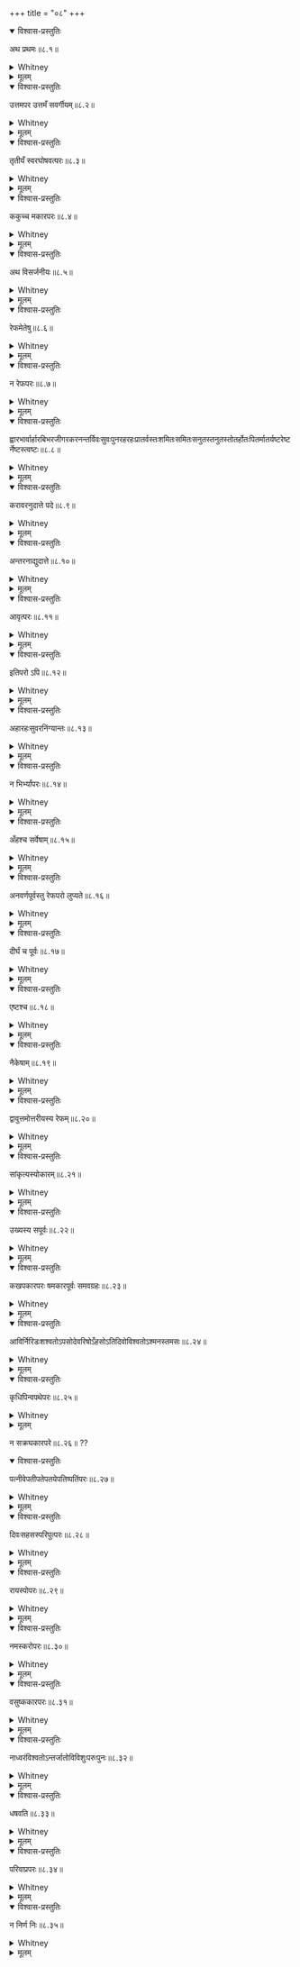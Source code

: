 +++
title = "०८"
+++
<details open><summary>विश्वास-प्रस्तुतिः</summary>

अथ प्रथमः॥८.१॥
</details>

<details><summary>Whitney</summary>

Now for changes of first mutes.  
</details>

<details><summary>मूलम्</summary>

अथ प्रथमः॥८.१॥
</details>

<details open><summary>विश्वास-प्रस्तुतिः</summary>

उत्तमपर उत्तमँ सवर्गीयम्॥८.२॥
</details>

<details><summary>Whitney</summary>

A first mute, followed by a last mute, becomes a last mute of its own series.  
</details>

<details><summary>मूलम्</summary>

उत्तमपर उत्तमँ सवर्गीयम्॥८.२॥
</details>

<details open><summary>विश्वास-प्रस्तुतिः</summary>

तृतीयँ स्वरघोषवत्परः॥८.३॥
</details>

<details><summary>Whitney</summary>

Followed by a vowel or a sonant consonat, it becomes a third mute.  
</details>

<details><summary>मूलम्</summary>

तृतीयँ स्वरघोषवत्परः॥८.३॥
</details>

<details open><summary>विश्वास-प्रस्तुतिः</summary>

ककुच्च मकारपरः॥८.४॥
</details>

<details><summary>Whitney</summary>

Also in kakut, when m follows.  
</details>

<details><summary>मूलम्</summary>

ककुच्च मकारपरः॥८.४॥
</details>

<details open><summary>विश्वास-प्रस्तुतिः</summary>

अथ विसर्जनीयः॥८.५॥
</details>

<details><summary>Whitney</summary>

Now for changes of visarjanīya.  
</details>

<details><summary>मूलम्</summary>

अथ विसर्जनीयः॥८.५॥
</details>

<details open><summary>विश्वास-प्रस्तुतिः</summary>

रेफमेतेषु॥८.६॥
</details>

<details><summary>Whitney</summary>

visarjanīya becomes r before the classes of sounds last mentioned.  
</details>

<details><summary>मूलम्</summary>

रेफमेतेषु॥८.६॥
</details>

<details open><summary>विश्वास-प्रस्तुतिः</summary>

न रेफपरः॥८.७॥
</details>

<details><summary>Whitney</summary>

But not before r.  
</details>

<details><summary>मूलम्</summary>

न रेफपरः॥८.७॥
</details>

<details open><summary>विश्वास-प्रस्तुतिः</summary>

ह्वारभार्वार्हारबिभरजीगरकरनन्तर्विवःसुवःपुनरहरहःप्रातर्वस्तःशमितःसमितःसनुतस्तनुतस्तोतर्होतःपितर्मातर्यष्टरेष्टर्नेष्टस्त्वष्टः॥८.८॥
</details>

<details><summary>Whitney</summary>

visarjanīya becomes r in hvāḥ, abhāḥ, vāḥ, hāḥ, abibhaḥ, ajīgaḥ, akaḥ, anantaḥ, vivaḥ, suvaḥ, punaḥ, aharahaḥ, prātaḥ, vastaḥ, śamitaḥ, savitaḥ, sanutaḥ, stanutaḥ, stotaḥ, hotaḥ, pitaḥ, mātaḥ, yaṣṭaḥ, eṣṭaḥ, neṣṭaḥ, and tvaṣṭaḥ.  
</details>

<details><summary>मूलम्</summary>

ह्वारभार्वार्हारबिभरजीगरकरनन्तर्विवःसुवःपुनरहरहःप्रातर्वस्तःशमितःसमितःसनुतस्तनुतस्तोतर्होतःपितर्मातर्यष्टरेष्टर्नेष्टस्त्वष्टः॥८.८॥
</details>

<details open><summary>विश्वास-प्रस्तुतिः</summary>

करावरनुदात्ते पदे॥८.९॥
</details>

<details><summary>Whitney</summary>

Also in kaḥ and āvaḥ, in an unaccented word.  
</details>

<details><summary>मूलम्</summary>

करावरनुदात्ते पदे॥८.९॥
</details>

<details open><summary>विश्वास-प्रस्तुतिः</summary>

अन्तरनाद्युदात्ते॥८.१०॥
</details>

<details><summary>Whitney</summary>

Also in antaḥ, except when accented on the first syllable.  
</details>

<details><summary>मूलम्</summary>

अन्तरनाद्युदात्ते॥८.१०॥
</details>

<details open><summary>विश्वास-प्रस्तुतिः</summary>

आवृत्परः॥८.११॥
</details>

<details><summary>Whitney</summary>

Also a visarjianīya followed by āvṛt.  
</details>

<details><summary>मूलम्</summary>

आवृत्परः॥८.११॥
</details>

<details open><summary>विश्वास-प्रस्तुतिः</summary>

इतिपरो ऽपि॥८.१२॥
</details>

<details><summary>Whitney</summary>

And likewise when iti follows.  
</details>

<details><summary>मूलम्</summary>

इतिपरो ऽपि॥८.१२॥
</details>

<details open><summary>विश्वास-प्रस्तुतिः</summary>

अहारहःसुवरनिंग्यान्तः॥८.१३॥
</details>

<details><summary>Whitney</summary>

Also in ahāḥ, ahaḥ, and suvaḥ, except at the end of a separable word.  
</details>

<details><summary>मूलम्</summary>

अहारहःसुवरनिंग्यान्तः॥८.१३॥
</details>

<details open><summary>विश्वास-प्रस्तुतिः</summary>

न भिर्भ्यांपरः॥८.१४॥
</details>

<details><summary>Whitney</summary>

Not, however, when followed by bhiḥ or bhyām.  
</details>

<details><summary>मूलम्</summary>

न भिर्भ्यांपरः॥८.१४॥
</details>

<details open><summary>विश्वास-प्रस्तुतिः</summary>

अँहश्च सर्वेषाम्॥८.१५॥
</details>

<details><summary>Whitney</summary>

Also not in am̐haḥ, as all agree.  
</details>

<details><summary>मूलम्</summary>

अँहश्च सर्वेषाम्॥८.१५॥
</details>

<details open><summary>विश्वास-प्रस्तुतिः</summary>

अनवर्णपूर्वस्तु रेफपरो लुप्यते॥८.१६॥
</details>

<details><summary>Whitney</summary>

But, when not preceded by an a-vowel, visarjanīya followed by r  is omitted.  
</details>

<details><summary>मूलम्</summary>

अनवर्णपूर्वस्तु रेफपरो लुप्यते॥८.१६॥
</details>

<details open><summary>विश्वास-प्रस्तुतिः</summary>

दीर्घं च पूर्वः॥८.१७॥
</details>

<details><summary>Whitney</summary>

And the preceding vowel is made long.  
</details>

<details><summary>मूलम्</summary>

दीर्घं च पूर्वः॥८.१७॥
</details>

<details open><summary>विश्वास-प्रस्तुतिः</summary>

एष्टश्च॥८.१८॥
</details>

<details><summary>Whitney</summary>

As also, in eṣṭaḥ.  
</details>

<details><summary>मूलम्</summary>

एष्टश्च॥८.१८॥
</details>

<details open><summary>विश्वास-प्रस्तुतिः</summary>

नैकेषाम्॥८.१९॥
</details>

<details><summary>Whitney</summary>

Not so, according to some authorities.  
</details>

<details><summary>मूलम्</summary>

नैकेषाम्॥८.१९॥
</details>

<details open><summary>विश्वास-प्रस्तुतिः</summary>

द्वावुत्तमोत्तरीयस्य रेफम्॥८.२०॥
</details>

<details><summary>Whitney</summary>

According to uttamottarīya, two becomes r.  
</details>

<details><summary>मूलम्</summary>

द्वावुत्तमोत्तरीयस्य रेफम्॥८.२०॥
</details>

<details open><summary>विश्वास-प्रस्तुतिः</summary>

सांकृत्यस्योकारम्॥८.२१॥
</details>

<details><summary>Whitney</summary>

According to sāṃkṛtya, the visarjanīya becomes u.  
</details>

<details><summary>मूलम्</summary>

सांकृत्यस्योकारम्॥८.२१॥
</details>

<details open><summary>विश्वास-प्रस्तुतिः</summary>

उख्यस्य सपूर्वः॥८.२२॥
</details>

<details><summary>Whitney</summary>

And, according to ukhya, along with the preceding letter.  
</details>

<details><summary>मूलम्</summary>

उख्यस्य सपूर्वः॥८.२२॥
</details>

<details open><summary>विश्वास-प्रस्तुतिः</summary>

कखपकारपरः षमकारपूर्वः समवग्रहः॥८.२३॥
</details>

<details><summary>Whitney</summary>

At the end of the former member of a compound, before k, kh, or p, visarjanīya becomes ṣ --- or s, if preceded by a.  
</details>

<details><summary>मूलम्</summary>

कखपकारपरः षमकारपूर्वः समवग्रहः॥८.२३॥
</details>

<details open><summary>विश्वास-प्रस्तुतिः</summary>

आविर्निरिडःशश्वतोऽपसोदेवरिषोऽँहसोऽतिदिवोविश्वतोऽश्मनस्तमसः॥८.२४॥
</details>

<details><summary>Whitney</summary>

Also in āviḥ, niḥ, iḍaḥ, śaśvataḥ, apasaḥ, devariṣaḥ, am̐hasaḥ, ati divaḥ, viśvataḥ, aśmanaḥ, and tamasaḥ.  
</details>

<details><summary>मूलम्</summary>

आविर्निरिडःशश्वतोऽपसोदेवरिषोऽँहसोऽतिदिवोविश्वतोऽश्मनस्तमसः॥८.२४॥
</details>

<details open><summary>विश्वास-प्रस्तुतिः</summary>

कृधिपिन्वपथेपरः॥८.२५॥
</details>

<details><summary>Whitney</summary>

Also before kṛdhi, pinva, and pathe.  
</details>

<details><summary>मूलम्</summary>

कृधिपिन्वपथेपरः॥८.२५॥
</details>

न सक्रघकारपरे॥८.२६॥
??  

<details open><summary>विश्वास-प्रस्तुतिः</summary>

पत्नीवेपतीपतेपतयेपतिष्पतिंपरः॥८.२७॥
</details>

<details><summary>Whitney</summary>

Also before patnī ve, patī, pate, pataye, patiḥ, and patim.  
</details>

<details><summary>मूलम्</summary>

पत्नीवेपतीपतेपतयेपतिष्पतिंपरः॥८.२७॥
</details>

<details open><summary>विश्वास-प्रस्तुतिः</summary>

दिवःसहसस्परिपुत्परः॥८.२८॥
</details>

<details><summary>Whitney</summary>

Also in divaḥ and sahasaḥ, before pari and put.  
</details>

<details><summary>मूलम्</summary>

दिवःसहसस्परिपुत्परः॥८.२८॥
</details>

<details open><summary>विश्वास-प्रस्तुतिः</summary>

रायस्पोपरः॥८.२९॥
</details>

<details><summary>Whitney</summary>

Also in rāyaḥ, before po.  
</details>

<details><summary>मूलम्</summary>

रायस्पोपरः॥८.२९॥
</details>

<details open><summary>विश्वास-प्रस्तुतिः</summary>

नमस्करोपरः॥८.३०॥
</details>

<details><summary>Whitney</summary>

Also in namaḥ, before karo.  
</details>

<details><summary>मूलम्</summary>

नमस्करोपरः॥८.३०॥
</details>

<details open><summary>विश्वास-प्रस्तुतिः</summary>

वसुष्ककारपरः॥८.३१॥
</details>

<details><summary>Whitney</summary>

Also in vasuḥ, before k.  
</details>

<details><summary>मूलम्</summary>

वसुष्ककारपरः॥८.३१॥
</details>

<details open><summary>विश्वास-प्रस्तुतिः</summary>

नाध्वरंविश्वतोऽन्तर्जातोविविशुःपरुःपुनः॥८.३२॥
</details>

<details><summary>Whitney</summary>

Not in adhvaraṃ viśvataḥ, antaḥ, jātaḥ, viviśuḥ paruḥ, and punaḥ.  
</details>

<details><summary>मूलम्</summary>

नाध्वरंविश्वतोऽन्तर्जातोविविशुःपरुःपुनः॥८.३२॥
</details>

<details open><summary>विश्वास-प्रस्तुतिः</summary>

धषवति॥८.३३॥
</details>

<details><summary>Whitney</summary>

Nor before a word containing dh or ṣ.  
</details>

<details><summary>मूलम्</summary>

धषवति॥८.३३॥
</details>

<details open><summary>विश्वास-प्रस्तुतिः</summary>

परिवाप्रपरः॥८.३४॥
</details>

<details><summary>Whitney</summary>

Not before pari vā or pra.  
</details>

<details><summary>मूलम्</summary>

परिवाप्रपरः॥८.३४॥
</details>

<details open><summary>विश्वास-प्रस्तुतिः</summary>

न निर्ण निः॥८.३५॥
</details>

<details><summary>Whitney</summary>

Not so with niḥ.  
</details>

<details><summary>मूलम्</summary>

न निर्ण निः॥८.३५॥
</details>

